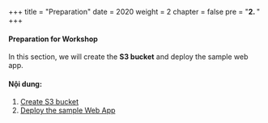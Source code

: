 +++
title = "Preparation"
date = 2020
weight = 2
chapter = false
pre = "<b>2. </b>"
+++

#### Preparation for Workshop

In this section, we will create the **S3 bucket** and deploy the sample web app.

#### Nội dung:

1. [Create S3 bucket](2.1-creates3/)
2. [Deploy the sample Web App](2.2-deploythesamplewebapp/)
